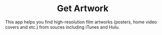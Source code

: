 <h1 align="center">Get Artwork</h1>

This app helps you find high-resolution film artworks (posters, home video covers and etc.) from souces including iTunes and Hulu.
